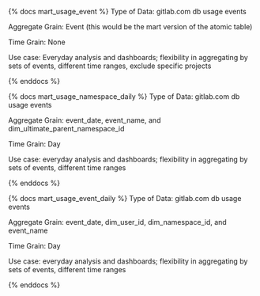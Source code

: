 {% docs mart_usage_event %}
Type of Data: gitlab.com db usage events

Aggregate Grain: Event (this would be the mart version of the atomic table)

Time Grain: None

Use case: Everyday analysis and dashboards; flexibility in aggregating by sets of events, different time ranges, exclude specific projects

{% enddocs %}

{% docs mart_usage_namespace_daily %}
Type of Data: gitlab.com db usage events

Aggregate Grain: event_date, event_name, and dim_ultimate_parent_namespace_id

Time Grain: Day

Use case: everyday analysis and dashboards; flexibility in aggregating by sets of events, different time ranges

{% enddocs %}

{% docs mart_usage_event_daily %}
Type of Data: gitlab.com db usage events

Aggregate Grain: event_date, dim_user_id, dim_namespace_id, and event_name

Time Grain: Day

Use case: everyday analysis and dashboards; flexibility in aggregating by sets of events, different time ranges

{% enddocs %}
